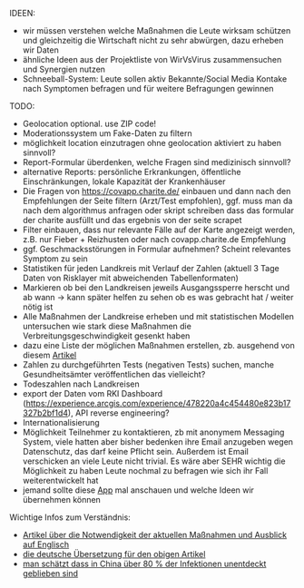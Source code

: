 IDEEN:
- wir müssen verstehen welche Maßnahmen die Leute wirksam schützen und gleichzeitig die Wirtschaft nicht zu sehr abwürgen, dazu erheben wir Daten
- ähnliche Ideen aus der Projektliste von WirVsVirus zusammensuchen und Synergien nutzen
- Schneeball-System: Leute sollen aktiv Bekannte/Social Media Kontake nach Symptomen befragen und für weitere Befragungen gewinnen

TODO:
- Geolocation optional. use ZIP code!
- Moderationssystem um Fake-Daten zu filtern
- möglichkeit location einzutragen ohne geolocation aktiviert zu haben sinnvoll?
- Report-Formular überdenken, welche Fragen sind medizinisch sinnvoll?
- alternative Reports: persönliche Erkrankungen, öffentliche Einschränkungen, lokale Kapazität der Krankenhäuser
- Die Fragen von https://covapp.charite.de/ einbauen und dann nach den Empfehlungen der Seite filtern (Arzt/Test empfohlen), 
    ggf. muss man da nach dem algorithmus anfragen oder skript schreiben dass das formular der charite ausfüllt und das ergebnis von der seite scrapet
- Filter einbauen, dass nur relevante Fälle auf der Karte angezeigt werden, z.B. nur Fieber + Reizhusten oder nach covapp.charite.de Empfehlung
- ggf. Geschmacksstörungen in Formular aufnehmen? Scheint relevantes Symptom zu sein
- Statistiken für jeden Landkreis mit Verlauf der Zahlen (aktuell 3 Tage Daten von Risklayer mit abweichenden Tabellenformaten)
- Markieren ob bei den Landkreisen jeweils Ausgangssperre herscht und ab wann -> kann später helfen zu sehen ob es was gebracht hat / weiter nötig ist
- Alle Maßnahmen der Landkreise erheben und mit statistischen Modellen untersuchen wie stark diese Maßnahmen die Verbreitungsgeschwindigkeit gesenkt haben
- dazu eine Liste der möglichen Maßnahmen erstellen, zb. ausgehend von diesem [Artikel](https://medium.com/@christina_mueller1986/abf9015cb2af)
- Zahlen zu durchgeführten Tests (negativen Tests) suchen, manche Gesundheitsämter veröffentlichen das vielleicht?
- Todeszahlen nach Landkreisen
- export der Daten vom RKI Dashboard (https://experience.arcgis.com/experience/478220a4c454480e823b17327b2bf1d4), API reverse engineering?
- Internationalisierung
- Möglichkeit Teilnehmer zu kontaktieren, zb mit anonymem Messaging System, viele hatten aber bisher bedenken ihre Email anzugeben wegen Datenschutz, das
    darf keine Pflicht sein. Außerdem ist Email verschicken an viele Leute nicht trivial. Es wäre aber SEHR wichtig die Möglichkeit zu haben Leute nochmal zu befragen wie sich ihr Fall weiterentwickelt hat
- jemand sollte diese [App](https://github.com/COVID-19-electronic-health-system/Corona-tracker) mal anschauen und welche Ideen wir übernehmen können

Wichtige Infos zum Verständnis:
- [Artikel über die Notwendigkeit der aktuellen Maßnahmen und Ausblick auf Englisch](https://medium.com/@tomaspueyo/coronavirus-the-hammer-and-the-dance-be9337092b56)
- [die deutsche Übersetzung für den obigen Artikel](https://medium.com/@christina_mueller1986/abf9015cb2af)
- [man schätzt dass in China über 80 % der Infektionen unentdeckt geblieben sind](https://science.sciencemag.org/content/early/2020/03/13/science.abb3221.full)